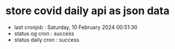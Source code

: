 # store covid daily api as json data

- last cronjob : Saturday, 10 February 2024 00:51:30
- status og cron : success
- status daily cron : success
      
      